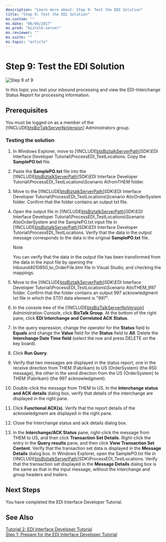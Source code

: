 ```yaml
---
description: "Learn more about: Step 9: Test the EDI Solution"
title: "Step 9: Test the EDI Solution"
ms.custom: ""
ms.date: "06/08/2017"
ms.prod: "biztalk-server"
ms.reviewer: ""
ms.suite: ""
ms.topic: "article"
---
```

# Step 9: Test the EDI Solution
![Step 9 of 9](../adapters-and-accelerators/wcf-lob-adapter-sdk/media/step-9of9.gif "Step_9of9")  
  
 In this topic you test your inbound processing and view the EDI-Interchange Status Report for processing information.  
  
## Prerequisites  
 You must be logged on as a member of the [!INCLUDE[btsBizTalkServerNoVersion](../includes/btsbiztalkservernoversion-md.md)] Administrators group.  
  
### Testing the solution  
  
1. In Windows Explorer, move to [!INCLUDE[btsBiztalkServerPath](../includes/btsbiztalkserverpath-md.md)]SDK\EDI Interface Developer Tutorial\ProcessEDI_TestLocations. Copy the **SamplePO.txt** file.  
  
2. Paste the **SamplePO.txt** file into the [!INCLUDE[btsBiztalkServerPath](../includes/btsbiztalkserverpath-md.md)]SDK\EDI Interface Developer Tutorial\ProcessEDI_TestLocations\Scenario A\fromTHEM folder.  
  
3. Move to the [!INCLUDE[btsBiztalkServerPath](../includes/btsbiztalkserverpath-md.md)]SDK\EDI Interface Developer Tutorial\ProcessEDI_TestLocations\Scenario A\toOrderSystem folder. Confirm that the folder contains an output txt file.  
  
4. Open the output file in [!INCLUDE[btsBiztalkServerPath](../includes/btsbiztalkserverpath-md.md)]SDK\EDI Interface Developer Tutorial\ProcessEDI_TestLocations\Scenario A\toOrderSystem and the SamplePO.txt input file in [!INCLUDE[btsBiztalkServerPath](../includes/btsbiztalkserverpath-md.md)]SDK\EDI Interface Developer Tutorial\ProcessEDI_TestLocations. Verify that the data in the output message corresponds to the data in the original **SamplePO.txt** file.  
  
   > [!NOTE]
   >  You can verify that the data in the output file has been transformed from the data in the input file by opening the Inbound4010850_to_OrderFile.btm file in Visual Studio, and checking the mappings.  
  
5. Move to the [!INCLUDE[btsBiztalkServerPath](../includes/btsbiztalkserverpath-md.md)]SDK\EDI Interface Developer Tutorial\ProcessEDI_TestLocations\Scenario A\toTHEM_997 folder. Confirm that the folder contains an output 997 acknowledgment txt file in which the ST01 data element is "997".  
  
6. In the console tree of the [!INCLUDE[btsBizTalkServerNoVersion](../includes/btsbiztalkservernoversion-md.md)] Administration Console, click **BizTalk Group**. At the bottom of the right pane, click **EDI Interchange and Correlated ACK Status**.  
  
7. In the query expression, change the operator for the **Status** field to **Equals** and change the **Value** field for the **Status** field to **All**. Delete the **Interchange Date Time field** (select the row and press DELETE on the key board).  
  
8. Click **Run Query**.  
  
9. Verify that two messages are displayed in the status report, one in the receive direction from THEM (Fabrikam) to US (OrderSystem) (the 850 message), the other in the send direction from the US (OrderSystem) to THEM (Fabrikam) (the 997 acknowledgment).  
  
10. Double-click the message from THEM to US. In the **Interchange status and ACK  details** dialog box, verify that details of the interchange are displayed in the right pane.  
  
11. Click **Functional ACK(s)**. Verify that the report details of the acknowledgment are displayed in the right pane.  
  
12. Close the Interchange status and ack details dialog box.  
  
13. In the **Interchange/ACK Status** pane, right-click the message from THEM to US, and then click **Transaction Set Details**. Right-click the entry in the **Query results** pane, and then click **View Transaction Set Content**. Verify that the transaction set data is displayed in the **Message Details** dialog box. In Windows Explorer, open the SamplePO.txt file in [!INCLUDE[btsBiztalkServerPath](../includes/btsbiztalkserverpath-md.md)]SDK\ProcessEDI_TestLocations. Verify that the transaction set displayed in the **Message Details** dialog box is the same as that in the input message, without the interchange and group headers and trailers.  
  
## Next Steps  
 You have completed the EDI Interface Developer Tutorial.  
  
## See Also  
 [Tutorial 2: EDI Interface Developer Tutorial](../core/tutorial-2-edi-interface-developer-tutorial.md)   
 [Step 1: Prepare for the EDI Interface Developer Tutorial](../core/step-1-prepare-for-the-edi-interface-developer-tutorial.md)
